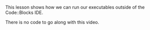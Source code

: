 This lesson shows how we can run our executables outside of the Code::Blocks IDE.

There is no code to go along with this video.